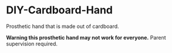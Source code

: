 # DIY-Cardboard-Hand
Prosthetic hand that is made out of cardboard.


**Warning this prosthetic hand may not work for everyone.**
Parent supervision required.
